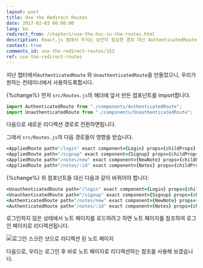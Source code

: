 ```yaml
---
layout: post
title: Use the Redirect Routes
date: 2017-02-03 00:00:00
lang: ko
redirect_from: /chapters/use-the-hoc-in-the-routes.html
description: React.js 앱에서 우리는 보안이 필요한 경로 대신 AuthenticatedRoute 및 UnauthenticatedRoute를 사용할 수 있습니다. React Router v6의 스위치 컴포넌트에서 이 작업을 수행 할 것입니다.
context: true
comments_id: use-the-redirect-routes/152
ref: use-the-redirect-routes
---
```


지난 챕터에서`AuthenticatedRoute` 와 `UnauthenticatedRoute`을 만들었으니, 우리가 원하는 컨테이너에서 사용하도록합시다.

{%change%} 먼저 `src/Routes.js`의 헤더에 앞서 만든 컴포넌트를 import합니다.

```js
import AuthenticatedRoute from "./components/AuthenticatedRoute";
import UnauthenticatedRoute from "./components/UnauthenticatedRoute";
```

다음으로 새로운 리디렉션 경로로 전환하면됩니다.

그래서 `src/Routes.js`의 다음 경로들이 영향을 받습니다.

```coffee
<AppliedRoute path="/login" exact component={Login} props={childProps} />
<AppliedRoute path="/signup" exact component={Signup} props={childProps} />
<AppliedRoute path="/notes/new" exact component={NewNote} props={childProps} />
<AppliedRoute path="/notes/:id" exact component={Notes} props={childProps} />
```

{%change%} 위 컴포넌트들 대신 다음과 같이 바뀌어야 합니다:

```coffee
<UnauthenticatedRoute path="/login" exact component={Login} props={childProps} />
<UnauthenticatedRoute path="/signup" exact component={Signup} props={childProps} />
<AuthenticatedRoute path="/notes/new" exact component={NewNote} props={childProps} />
<AuthenticatedRoute path="/notes/:id" exact component={Notes} props={childProps} />
```

로그인하지 않은 상태에서 노트 페이지를 로드하려고 하면 노트 페이지를 참조하여 로그인 페이지로 리디렉션됩니다.

![로그인 스크린 샷으로 리디렉션 된 노트 페이지](/assets/note-page-redirected-to-login.png)

다음으로, 우리는 로그인 후 바로 노트 페이지로 리디렉션하는 참조를 사용해 보겠습니다.
